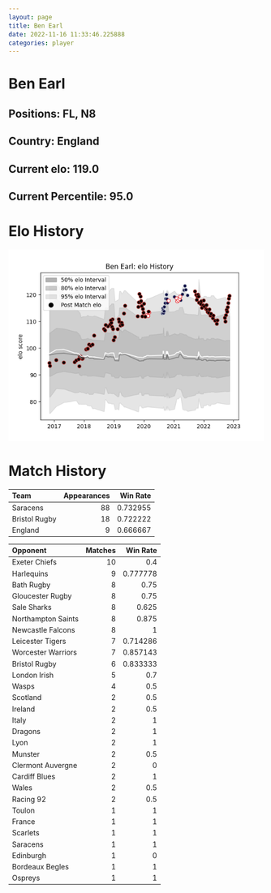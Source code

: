 ```yaml
---  
layout: page  
title: Ben Earl  
date: 2022-11-16 11:33:46.225888  
categories: player  
---
```

# Ben Earl

## Positions: FL, N8

## Country: England

## Current elo: 119.0

## Current Percentile: 95.0

# Elo History


![elo history](history_BenEarl.png)
# Match History


| Team          |   Appearances |   Win Rate |
|:--------------|--------------:|-----------:|
| Saracens      |            88 |   0.732955 |
| Bristol Rugby |            18 |   0.722222 |
| England       |             9 |   0.666667 |

| Opponent           |   Matches |   Win Rate |
|:-------------------|----------:|-----------:|
| Exeter Chiefs      |        10 |   0.4      |
| Harlequins         |         9 |   0.777778 |
| Bath Rugby         |         8 |   0.75     |
| Gloucester Rugby   |         8 |   0.75     |
| Sale Sharks        |         8 |   0.625    |
| Northampton Saints |         8 |   0.875    |
| Newcastle Falcons  |         8 |   1        |
| Leicester Tigers   |         7 |   0.714286 |
| Worcester Warriors |         7 |   0.857143 |
| Bristol Rugby      |         6 |   0.833333 |
| London Irish       |         5 |   0.7      |
| Wasps              |         4 |   0.5      |
| Scotland           |         2 |   0.5      |
| Ireland            |         2 |   0.5      |
| Italy              |         2 |   1        |
| Dragons            |         2 |   1        |
| Lyon               |         2 |   1        |
| Munster            |         2 |   0.5      |
| Clermont Auvergne  |         2 |   0        |
| Cardiff Blues      |         2 |   1        |
| Wales              |         2 |   0.5      |
| Racing 92          |         2 |   0.5      |
| Toulon             |         1 |   1        |
| France             |         1 |   1        |
| Scarlets           |         1 |   1        |
| Saracens           |         1 |   1        |
| Edinburgh          |         1 |   0        |
| Bordeaux Begles    |         1 |   1        |
| Ospreys            |         1 |   1        |